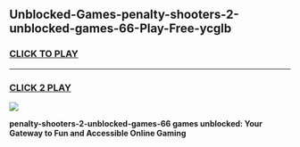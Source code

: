 
## Unblocked-Games-penalty-shooters-2-unblocked-games-66-Play-Free-ycglb
<h3>
<a href="https://premium76.site?title=penalty-shooters-2-unblocked-games-66&ref=19M">CLICK TO PLAY</a></h3>
<hr>

<h3>
<a href="https://premium76.site?title=penalty-shooters-2-unblocked-games-66&ref=19M">CLICK 2 PLAY</a>
  
</h3>

<a href="https://premium76.site?title=penalty-shooters-2-unblocked-games-66&ref=19M"><img src="https://clearcache.store/games.png"></a>


**penalty-shooters-2-unblocked-games-66 games unblocked: Your Gateway to Fun and Accessible Online Gaming**
